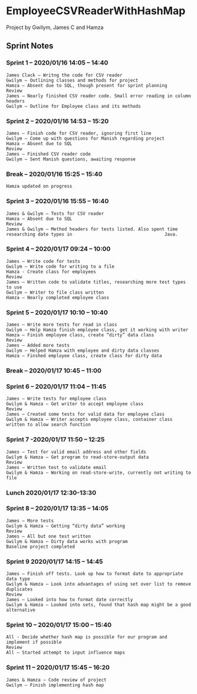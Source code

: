 # EmployeeCSVReaderWithHashMap
Project by Gwilym, James C and Hamza

## Sprint Notes
### Sprint 1 – 2020/01/16 14:05 – 14:40
	James Clack – Writng the code for CSV reader
	Gwilym – Outlining classes and methods for project
	Hamza – Absent due to SQL, though present for sprint planning
	Review
	James – Nearly finished CSV reader code. Small error reading in column headers
	Gwilym – Outline for Employee class and its methods
### Sprint 2 – 2020/01/16 14:53 – 15:20
	James – Finish code for CSV reader, ignoring first line
	Gwilym – Come up with questions for Manish regarding project
	Hamza – Absent due to SQL
	Review
	James – Finished CSV reader code
	Gwilym – Sent Manish questions, awaiting response
### Break – 2020/01/16 15:25 – 15:40
	Hamza updated on progress
### Sprint 3 – 2020/01/16 15:55 – 16:40
	James & Gwilym – Tests for CSV reader
	Hamza – Absent due to SQL
	Review
	James & Gwilym – Method headers for tests listed. Also spent time researching date types in                                   Java.	
### Sprint 4 – 2020/01/17 09:24 – 10:00  
	James – Write code for tests
	Gwilym – Write code for writing to a file
	Hamza - Create class for employees  
	Review
	James – Written code to validate titles, researching more test types to use
	Gwilym – Writer to file class written
	Hamza – Nearly completed employee class
### Sprint 5 – 2020/01/17 10:10 – 10:40
	James – Write more tests for read in class
	Gwilym – Help Hamza finish employee class, get it working with writer
	Hamza – Finish employee class, create “dirty” data class
	Review
	James – Added more tests
	Gwilym – Helped Hamza with employee and dirty data classes
	Hamza – Finshed employee class, create class for dirty data
### Break – 2020/01/17 10:45 – 11:00
### Sprint 6 – 2020/01/17 11:04 – 11:45
	James – Write tests for employee class
	Gwilym & Hamza – Get writer to accept employee class
	Review
	James – Created some tests for valid data for employee class
	Gwilym & Hamza – Writer accepts employee class, container class written to allow search function
### Sprint 7 -2020/01/17 11:50 – 12:25
	James – Test for valid email address and other fields
	Gwilym & Hamza – Get program to read-store-output data
	Review
	James – Written test to validate email
	Gwilym & Hamza – Working on read-store-write, currently not writing to file
### Lunch 2020/01/17 12:30-13:30
### Sprint 8 – 2020/01/17 13:35 – 14:05
	James – More tests
	Gwilym & Hamza – Getting “dirty data” working
	Review
	James – All but one test written
	Gwilym & Hamza – Dirty data works with program
	Baseline project completed
### Sprint 9 2020/01/17 14:15 – 14:45
	James – Finish off tests. Look up how to format date to appropriate data type
	Gwilym & Hamza – Look into advantages of using set over list to remove duplicates
	Review
	James – Looked into how to format date correctly
	Gwilym & Hamza – Looked into sets, found that hash map might be a good alternative
### Sprint 10 – 2020/01/17 15:00 – 15:40
	All - Decide whether hash map is possible for our program and implement if possible
	Review 
	All – Started attempt to input influence maps
### Sprint 11 – 2020/01/17 15:45 – 16:20
	James & Hamza – Code review of project
	Gwilym – Finish implementing hash map
	


